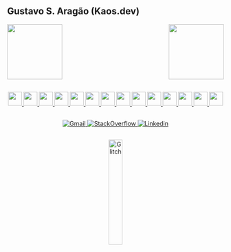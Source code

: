 ## Gustavo S. Aragão (Kaos.dev)

<div align="center" style="display: block; width: 100%;height: 128px;">
    <a href="https://github.com/devKaos117" target="_blank">
        <img align="left" height="128px" src="https://github-readme-stats-xi-jet-86.vercel.app/api?username=devKaos117&count_private=true&show_icons=true&theme=radical&hide_title=true&hide_border=true">
        <img align="right" height="128px" src="https://github-readme-stats-xi-jet-86.vercel.app/api/top-langs/?username=devKaos117&layout=compact&&count_private=true&show_icons=true&theme=radical&hide_border=true">
    </a>
</div>

##

<div align="center" style="display: block; width: 100%;">
    <a href="https://www.debian.org/" target="_blank">
        <img  width="32" height="32" src="https://cdn.jsdelivr.net/gh/devicons/devicon@latest/icons/debian/debian-original.svg" />
    </a>
    <a href="https://www.mozilla.org/en-US/firefox/new/" target="_blank">
        <img width="32" height="32" src="https://cdn.jsdelivr.net/gh/devicons/devicon@latest/icons/firefox/firefox-original.svg" />
    </a>
    <a href="https://code.visualstudio.com/" target="_blank">
        <img width="32" height="32" src="https://cdn.jsdelivr.net/gh/devicons/devicon@latest/icons/vscode/vscode-original.svg" />
    </a>
    <a href="https://gcc.gnu.org/" target="_blank">
        <img width="32" height="32" src="https://cdn.jsdelivr.net/gh/devicons/devicon@latest/icons/c/c-original.svg" />
    </a>
    <a href="https://gcc.gnu.org/" target="_blank">
        <img width="32" height="32" src="https://cdn.jsdelivr.net/gh/devicons/devicon@latest/icons/cplusplus/cplusplus-original.svg" />
    </a>
    <a href="https://www.python.org/" target="_blank">
        <img width="32" height="32" src="https://cdn.jsdelivr.net/gh/devicons/devicon@latest/icons/python/python-original.svg" />
    </a>
    <a href="https://www.arduino.cc/" target="_blank">
        <img width="32" height="32" src="https://cdn.jsdelivr.net/gh/devicons/devicon@latest/icons/arduino/arduino-original.svg" />
    </a>
    <a href="https://developer.mozilla.org/en-US/docs/Web/HTML" target="_blank">
        <img width="32" height="32" src="https://cdn.jsdelivr.net/gh/devicons/devicon@latest/icons/html5/html5-original.svg" />
    </a>
    <a href="https://www.maujor.com/" target="_blank">
        <img width="32" height="32" src="https://cdn.jsdelivr.net/gh/devicons/devicon@latest/icons/css3/css3-original.svg" />
    </a>
    <a href="https://developer.mozilla.org/en-US/docs/Web/JavaScript" target="_blank">
        <img width="32" height="32" src="https://cdn.jsdelivr.net/gh/devicons/devicon@latest/icons/javascript/javascript-original.svg" />
    </a>
    <a href="https://jquery.com/" target="_blank">
        <img width="32" height="32" src="https://cdn.jsdelivr.net/gh/devicons/devicon@latest/icons/jquery/jquery-original.svg" />
    </a>
    <a href="https://getbootstrap.com/" target="_blank">
        <img width="32" height="32" src="https://cdn.jsdelivr.net/gh/devicons/devicon@latest/icons/bootstrap/bootstrap-original.svg" />
    </a>
    <a href="https://nodejs.org/en/" target="_blank">
        <img width="32" height="32" src="https://cdn.jsdelivr.net/gh/devicons/devicon@latest/icons/nodejs/nodejs-original.svg" />
    </a>
    <a href="https://www.php.net/" target="_blank">
        <img width="32" height="32" src="https://cdn.jsdelivr.net/gh/devicons/devicon@latest/icons/php/php-original.svg" />
    </a>
</div>

##

<div  align="center" style="display: block; width: 100%;">
    <a href="mailto:gustavo.s.aragao.2003@gmail.com" target="_blank">
        <img alt="Gmail" src="https://img.shields.io/badge/Gmail-D14836?style=for-the-badge&logo=gmail&logoColor=white">
    </a>
    <a href="https://stackoverflow.com/users/12509007/gustavo-s-arag%c3%a3o" target="_blank">
        <img alt="StackOverflow" src="https://img.shields.io/badge/Stack_Overflow-FE7A16?style=for-the-badge&logo=stack-overflow&logoColor=white">
    </a>
    <a href="https://www.linkedin.com/in/kaosdev/" target="_blank">
        <img alt="Linkedin" src="https://img.shields.io/badge/LinkedIn-0077B5?style=for-the-badge&logo=linkedin&logoColor=white">
    </a>
</div>

##

<div align="center" style="display: block; width: 100%;">
    <a href="https://github.com/devKaos117" target="_blank">
        <img alt="Glitch" width="25%" src="https://media.giphy.com/media/nTx9nuVWW4wmftHcz0/giphy.gif">
    </a>
</div>